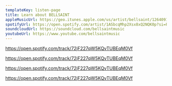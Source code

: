```yaml
---
templateKey: listen-page
title: Learn about BELLSAINT
appleMusicUrl: https://geo.itunes.apple.com/us/artist/bellsaint/1264091814?app=itunes
spotifyUrl: https://open.spotify.com/artist/1ASbcqMhp2Xsx8xQ2NQK0p?si=PuPUXKDLTQq0f-O-cdOt9Q
soundcloudUrl: https://soundcloud.com/bellsaintmusic
youtubeUrl: https://www.youtube.com/bellsaintmusic
---
```


https://open.spotify.com/track/72jF227qW5KQvTUBEqM0Vf

https://open.spotify.com/track/72jF227qW5KQvTUBEqM0Vf

https://open.spotify.com/track/72jF227qW5KQvTUBEqM0Vf

https://open.spotify.com/track/72jF227qW5KQvTUBEqM0Vf
